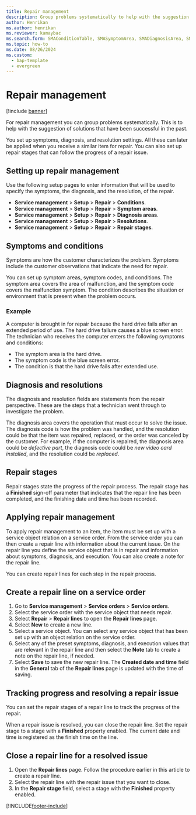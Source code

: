 ```yaml
---
title: Repair management
description: Group problems systematically to help with the suggestion of solutions that have been successful in the past. Learn about repair management.
author: Henrikan
ms.author: henrikan
ms.reviewer: kamaybac
ms.search.form: SMAConditionTable, SMASymptomArea, SMADiagnosisArea, SMAResolutionTable, SMARepairStage
ms.topic: how-to
ms.date: 08/26/2024
ms.custom: 
  - bap-template
  - evergreen
---
```


# Repair management

[!include [banner](../includes/banner.md)]

For repair management you can group problems systematically. This is to help with the suggestion of solutions that have been successful in the past.

You set up symptoms, diagnosis, and resolution settings. All these can later be applied when you receive a similar item for repair. You can also set up repair stages that can follow the progress of a repair issue.

## Setting up repair management

Use the following setup pages to enter information that will be used to specify the symptoms, the diagnosis, and the resolution, of the repair.

- **Service management** \> **Setup** \> **Repair** \> **Conditions**.
- **Service management** \> **Setup** \> **Repair** \> **Symptom areas**.
- **Service management** \> **Setup** \> **Repair** \> **Diagnosis areas**.
- **Service management** \> **Setup** \> **Repair** \> **Resolutions**.
- **Service management** \> **Setup** \> **Repair** \> **Repair stages**.

## Symptoms and conditions

Symptoms are how the customer characterizes the problem. Symptoms include the customer observations that indicate the need for repair.

You can set up symptom areas, symptom codes, and conditions. The symptom area covers the area of malfunction, and the symptom code covers the malfunction symptom. The condition describes the situation or environment that is present when the problem occurs.

### Example

A computer is brought in for repair because the hard drive fails after an extended period of use. The hard drive failure causes a blue screen error. The technician who receives the computer enters the following symptoms and conditions:

- The symptom area is the hard drive.
- The symptom code is the blue screen error.
- The condition is that the hard drive fails after extended use.

## Diagnosis and resolutions

The diagnosis and resolution fields are statements from the repair perspective. These are the steps that a technician went through to investigate the problem.

The diagnosis area covers the operation that must occur to solve the issue. The diagnosis code is how the problem was handled, and the resolution could be that the item was repaired, replaced, or the order was canceled by the customer. For example, if the computer is repaired, the diagnosis area could be *defective part*, the diagnosis code could be *new video card installed*, and the resolution could be *replaced*.

## Repair stages

Repair stages state the progress of the repair process. The repair stage has a **Finished** sign-off parameter that indicates that the repair line has been completed, and the finishing date and time has been recorded.

## Applying repair management

To apply repair management to an item, the item must be set up with a service object relation on a service order. From the service order you can then create a repair line with information about the current issue. On the repair line you define the service object that is in repair and information about symptoms, diagnosis, and execution. You can also create a note for the repair line.

You can create repair lines for each step in the repair process.

## Create a repair line on a service order

1. Go to **Service management** \> **Service orders** \> **Service orders**.
1. Select the service order with the service object that needs repair.
1. Select **Repair** \> **Repair lines** to open the **Repair lines** page.
1. Select **New** to create a new line.
1. Select a service object. You can select any service object that has been set up with an object relation on the service order.
1. Select any of the preset symptoms, diagnosis, and execution values that are relevant in the repair line and then select the **Note** tab to create a note on the repair line, if needed.
1. Select **Save** to save the new repair line. The **Created date and time** field in the **General** tab of the **Repair lines** page is updated with the time of saving.

## Tracking progress and resolving a repair issue

You can set the repair stages of a repair line to track the progress of the repair.

When a repair issue is resolved, you can close the repair line. Set the repair stage to a stage with a **Finished** property enabled. The current date and time is registered as the finish time on the line.

## Close a repair line for a resolved issue

1. Open the **Repair lines** page. Follow the procedure earlier in this article to create a repair line.
1. Select the repair line with the repair issue that you want to close.
1. In the **Repair stage** field, select a stage with the **Finished** property enabled.

[!INCLUDE[footer-include](../../includes/footer-banner.md)]
